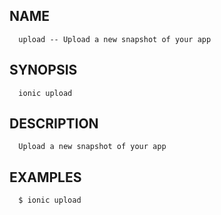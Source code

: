 
## NAME
      upload -- Upload a new snapshot of your app
  
## SYNOPSIS
      ionic upload 
  
## DESCRIPTION
      Upload a new snapshot of your app

      
      

## EXAMPLES
      $ ionic upload  
